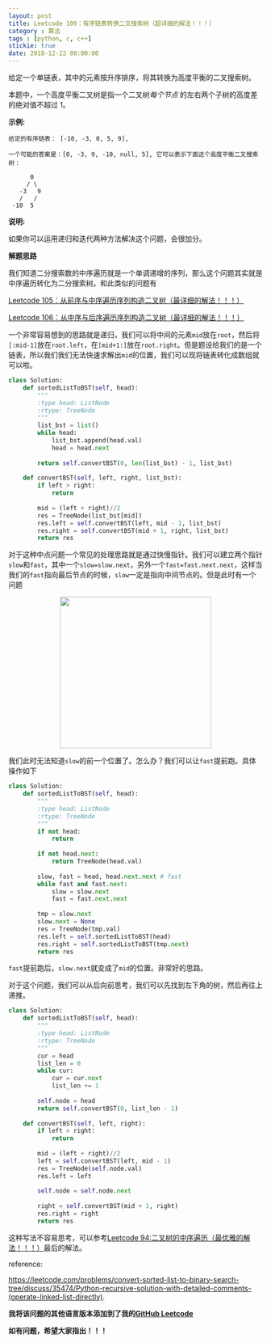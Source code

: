 ```yaml
---
layout: post
title: Leetcode 109：有序链表转换二叉搜索树（超详细的解法！！！）
category : 算法
tags : [python, c, c++]
stickie: true
date: 2018-12-22 00:00:00
---
```


给定一个单链表，其中的元素按升序排序，将其转换为高度平衡的二叉搜索树。

本题中，一个高度平衡二叉树是指一个二叉树*每个节点* 的左右两个子树的高度差的绝对值不超过 1。

**示例:**

```
给定的有序链表： [-10, -3, 0, 5, 9],

一个可能的答案是：[0, -3, 9, -10, null, 5], 它可以表示下面这个高度平衡二叉搜索树：

      0
     / \
   -3   9
   /   /
 -10  5
```

**说明:**

如果你可以运用递归和迭代两种方法解决这个问题，会很加分。

**解题思路**

我们知道二分搜索数的中序遍历就是一个单调递增的序列，那么这个问题其实就是中序遍历转化为二分搜索树。和此类似的问题有

[Leetcode 105：从前序与中序遍历序列构造二叉树（最详细的解法！！！）](https://blog.csdn.net/qq_17550379/article/details/83343535)

[Leetcode 106：从中序与后序遍历序列构造二叉树（最详细的解法！！！）](https://blog.csdn.net/qq_17550379/article/details/83410424)

 一个非常容易想到的思路就是递归，我们可以将中间的元素`mid`放在`root`，然后将`[:mid-1]`放在`root.left`，在`[mid+1:]`放在`root.right`。但是题设给我们的是一个链表，所以我们我们无法快速求解出`mid`的位置，我们可以现将链表转化成数组就可以啦。

```python
class Solution:
    def sortedListToBST(self, head):
        """
        :type head: ListNode
        :rtype: TreeNode
        """
        list_bst = list()
        while head:
            list_bst.append(head.val)
            head = head.next
            
        return self.convertBST(0, len(list_bst) - 1, list_bst)
         
    def convertBST(self, left, right, list_bst):
        if left > right:
            return
        
        mid = (left + right)//2
        res = TreeNode(list_bst[mid])
        res.left = self.convertBST(left, mid - 1, list_bst)
        res.right = self.convertBST(mid + 1, right, list_bst)
        return res
```

对于这种中点问题一个常见的处理思路就是通过快慢指针。我们可以建立两个指针`slow`和`fast`，其中一个`slow=slow.next`，另外一个`fast=fast.next.next`，这样当我们的`fast`指向最后节点的时候，`slow`一定是指向中间节点的。但是此时有一个问题

<center class="half">
    <img src="https://raw.githubusercontent.com/wiki/luliyucoordinate/ImageBed/109/2018_12_22_1.png" width="300" hegiht="150">
</center>

我们此时无法知道`slow`的前一个位置了。怎么办？我们可以让`fast`提前跑。具体操作如下

```python
class Solution:
    def sortedListToBST(self, head):
        """
        :type head: ListNode
        :rtype: TreeNode
        """
        if not head:
            return 
        
        if not head.next:
            return TreeNode(head.val)
        
        slow, fast = head, head.next.next # fast
        while fast and fast.next:
            slow = slow.next 
            fast = fast.next.next
            
        tmp = slow.next
        slow.next = None
        res = TreeNode(tmp.val)
        res.left = self.sortedListToBST(head)
        res.right = self.sortedListToBST(tmp.next)
        return res
```

`fast`提前跑后，`slow.next`就变成了`mid`的位置。非常好的思路。

对于这个问题，我们可以从后向前思考，我们可以先找到左下角的树，然后再往上递推。

```python
class Solution:
    def sortedListToBST(self, head):
        """
        :type head: ListNode
        :rtype: TreeNode
        """
        cur = head
        list_len = 0
        while cur:
            cur = cur.next
            list_len += 1
            
        self.node = head
        return self.convertBST(0, list_len - 1)
        
    def convertBST(self, left, right):
        if left > right:
            return
        
        mid = (left + right)//2
        left = self.convertBST(left, mid - 1)
        res = TreeNode(self.node.val)
        res.left = left
        
        self.node = self.node.next
        
        right = self.convertBST(mid + 1, right)
        res.right = right
        return res
```

这种写法不容易思考，可以参考[Leetcode 94:二叉树的中序遍历（最优雅的解法！！！）](https://blog.csdn.net/qq_17550379/article/details/80809930)最后的解法。

reference:

https://leetcode.com/problems/convert-sorted-list-to-binary-search-tree/discuss/35474/Python-recursive-solution-with-detailed-comments-(operate-linked-list-directly).

**我将该问题的其他语言版本添加到了我的[GitHub Leetcode](https://github.com/luliyucoordinate/Leetcode)**

**如有问题，希望大家指出！！！**